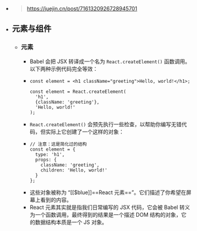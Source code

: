- > https://juejin.cn/post/7161320926728945701
- ## 元素与组件
	- ### 元素
		- Babel 会把 JSX 转译成一个名为 `React.createElement()` 函数调用。以下两种示例代码完全等效：
		- ```
		  const element = <h1 className="greeting">Hello, world!</h1>;
		  
		  const element = React.createElement(
		    'h1',
		    {className: 'greeting'},
		    'Hello, world!'
		  );
		  
		  ```
		- `React.createElement()` 会预先执行一些检查，以帮助你编写无错代码，但实际上它创建了一个这样的对象：
		- ```
		  // 注意：这是简化过的结构
		  const element = {
		    type: 'h1',
		    props: {
		      className: 'greeting',
		      children: 'Hello, world!'
		    }
		  };
		  
		  ```
		- 这些对象被称为 “[[$blue]]==React 元素==”。它们描述了你希望在屏幕上看到的内容。
		- React 元素其实就是指我们日常编写的 JSX 代码，它会被 Babel 转义为一个函数调用，最终得到的结果是一个描述 DOM 结构的对象，它的数据结构本质是一个 JS 对象。